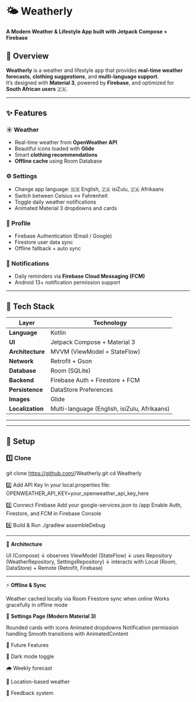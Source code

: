 # 🌤️ Weatherly  
**A Modern Weather & Lifestyle App built with Jetpack Compose + Firebase**

## 📱 **Overview**

**Weatherly** is a weather and lifestyle app that provides **real-time weather forecasts**, **clothing suggestions**, and **multi-language support**.  
It’s designed with **Material 3**, powered by **Firebase**, and optimized for **South African users** 🇿🇦.

---

## ✨ Features

### ☀️ Weather
- Real-time weather from **OpenWeather API**
- Beautiful icons loaded with **Glide**
- Smart **clothing recommendations**
- **Offline cache** using Room Database

### ⚙️ Settings
- Change app language: 🇬🇧 English, 🇿🇦 isiZulu, 🇿🇦 Afrikaans  
- Switch between Celsius ↔ Fahrenheit  
- Toggle daily weather notifications  
- Animated Material 3 dropdowns and cards  

### 👤 Profile
- Firebase Authentication (Email / Google)
- Firestore user data sync
- Offline fallback + auto sync  

### 🔔 Notifications
- Daily reminders via **Firebase Cloud Messaging (FCM)**  
- Android 13+ notification permission support  

---

## 🧱 Tech Stack

| Layer | Technology |
|-------|-------------|
| **Language** | Kotlin |
| **UI** | Jetpack Compose + Material 3 |
| **Architecture** | MVVM (ViewModel + StateFlow) |
| **Network** | Retrofit + Gson |
| **Database** | Room (SQLite) |
| **Backend** | Firebase Auth + Firestore + FCM |
| **Persistence** | DataStore Preferences |
| **Images** | Glide |
| **Localization** | Multi-language (English, isiZulu, Afrikaans) |

---


---

## 🔑 Setup

### 1️⃣ Clone
git clone https://github.com/<your-username>/Weatherly.git
cd Weatherly

2️⃣ Add API Key
In your local.properties file:
OPENWEATHER_API_KEY=your_openweather_api_key_here

3️⃣ Connect Firebase
Add your google-services.json to /app
Enable Auth, Firestore, and FCM in Firebase Console

4️⃣ Build & Run
./gradlew assembleDebug

---

🧭 **Architecture**

UI (Compose)
 ↓ observes
ViewModel (StateFlow)
 ↓ uses
Repository (WeatherRepository, SettingsRepository)
 ↓ interacts with
Local (Room, DataStore) + Remote (Retrofit, Firebase)

---
⚡ **Offline & Sync**

Weather cached locally via Room
Firestore sync when online
Works gracefully in offline mode

🧩 **Settings Page (Modern Material 3)**

Rounded cards with icons
Animated dropdowns
Notification permission handling
Smooth transitions with AnimatedContent

🚀 Future Features

🌙 Dark mode toggle

🌧 Weekly forecast

📍 Location-based weather

💬 Feedback system
